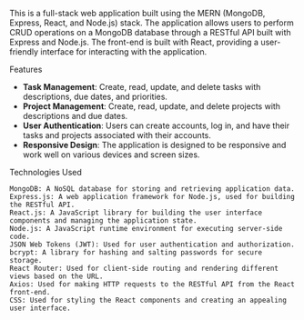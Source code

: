 This is a full-stack web application built using the MERN (MongoDB, Express, React, and Node.js) stack. The application allows users to perform CRUD operations on a MongoDB database through a RESTful API built with Express and Node.js. The front-end is built with React, providing a user-friendly interface for interacting with the application.

Features

- **Task Management**: Create, read, update, and delete tasks with descriptions, due dates, and priorities.
- **Project Management**: Create, read, update, and delete projects with descriptions and due dates.
- **User Authentication**: Users can create accounts, log in, and have their tasks and projects associated with their accounts.
- **Responsive Design**: The application is designed to be responsive and work well on various devices and screen sizes.


Technologies Used

    MongoDB: A NoSQL database for storing and retrieving application data.
    Express.js: A web application framework for Node.js, used for building the RESTful API.
    React.js: A JavaScript library for building the user interface components and managing the application state.
    Node.js: A JavaScript runtime environment for executing server-side code.
    JSON Web Tokens (JWT): Used for user authentication and authorization.
    bcrypt: A library for hashing and salting passwords for secure storage.
    React Router: Used for client-side routing and rendering different views based on the URL.
    Axios: Used for making HTTP requests to the RESTful API from the React front-end.
    CSS: Used for styling the React components and creating an appealing user interface.


